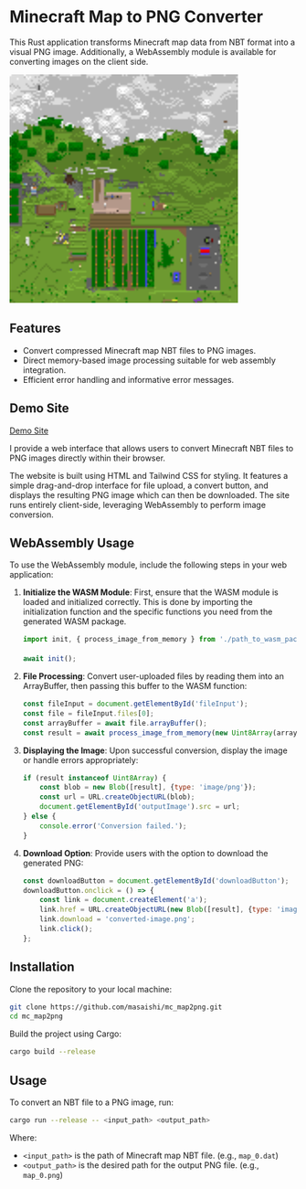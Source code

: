 # Minecraft Map to PNG Converter

This Rust application transforms Minecraft map data from NBT format into a visual PNG image. Additionally, a WebAssembly module is available for converting images on the client side.

<img src="./assets/sample.png" alt="Sample Image" width="400"/>

## Features

- Convert compressed Minecraft map NBT files to PNG images.
- Direct memory-based image processing suitable for web assembly integration.
- Efficient error handling and informative error messages.

## Demo Site

[Demo Site](https://masaishi.github.io/mc_map2png)

I provide a web interface that allows users to convert Minecraft NBT files to PNG images directly within their browser.

The website is built using HTML and Tailwind CSS for styling. It features a simple drag-and-drop interface for file upload, a convert button, and displays the resulting PNG image which can then be downloaded. The site runs entirely client-side, leveraging WebAssembly to perform image conversion.

## WebAssembly Usage

To use the WebAssembly module, include the following steps in your web application:

1. **Initialize the WASM Module**: First, ensure that the WASM module is loaded and initialized correctly. This is done by importing the initialization function and the specific functions you need from the generated WASM package.

    ```javascript
    import init, { process_image_from_memory } from './path_to_wasm_package/mc_map2png.js';

    await init();
    ```

2. **File Processing**: Convert user-uploaded files by reading them into an ArrayBuffer, then passing this buffer to the WASM function:

    ```javascript
    const fileInput = document.getElementById('fileInput');
    const file = fileInput.files[0];
    const arrayBuffer = await file.arrayBuffer();
    const result = await process_image_from_memory(new Uint8Array(arrayBuffer));
    ```

3. **Displaying the Image**: Upon successful conversion, display the image or handle errors appropriately:

    ```javascript
    if (result instanceof Uint8Array) {
        const blob = new Blob([result], {type: 'image/png'});
        const url = URL.createObjectURL(blob);
        document.getElementById('outputImage').src = url;
    } else {
        console.error('Conversion failed.');
    }
    ```

4. **Download Option**: Provide users with the option to download the generated PNG:

    ```javascript
    const downloadButton = document.getElementById('downloadButton');
    downloadButton.onclick = () => {
        const link = document.createElement('a');
        link.href = URL.createObjectURL(new Blob([result], {type: 'image/png'}));
        link.download = 'converted-image.png';
        link.click();
    };
    ```

## Installation

Clone the repository to your local machine:

```bash
git clone https://github.com/masaishi/mc_map2png.git
cd mc_map2png
```

Build the project using Cargo:

```bash
cargo build --release
```

## Usage

To convert an NBT file to a PNG image, run:

```bash
cargo run --release -- <input_path> <output_path>
```

Where:
- `<input_path>` is the path of Minecraft map NBT file. (e.g., `map_0.dat`)
- `<output_path>` is the desired path for the output PNG file. (e.g., `map_0.png`)


